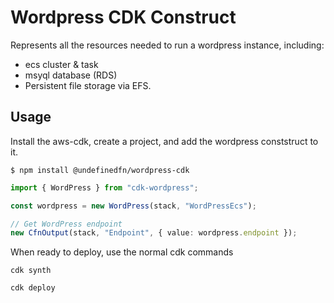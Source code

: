 # Wordpress CDK Construct

Represents all the resources needed to run a wordpress instance, including:

-   ecs cluster & task
-   msyql database (RDS)
-   Persistent file storage via EFS.

## Usage

Install the aws-cdk, create a project, and add the wordpress conststruct to it. 

```
$ npm install @undefinedfn/wordpress-cdk
```

```typescript
import { WordPress } from "cdk-wordpress";

const wordpress = new WordPress(stack, "WordPressEcs");

// Get WordPress endpoint
new CfnOutput(stack, "Endpoint", { value: wordpress.endpoint });
```

When ready to deploy, use the normal cdk commands

```
cdk synth
```

```
cdk deploy
```
